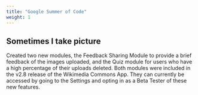 ```yaml
---
title: "Google Summer of Code"
weight: 1
---
```


## Sometimes I take picture

Created two new modules, the Feedback Sharing Module to provide a brief feedback of the images uploaded, and the Quiz module for users who have a high percentage of their uploads deleted. Both modules were included in the v2.8 release of the Wikimedia Commons App. They can currently be accessed by going to the Settings and opting in as a Beta Tester of these new features.
